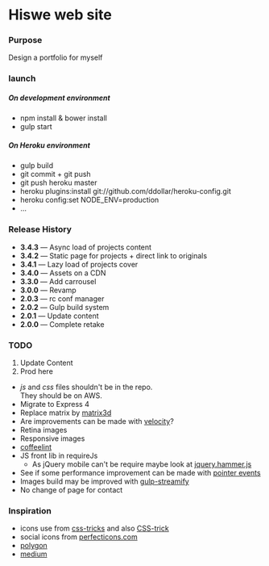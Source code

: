 # Hiswe web site

### Purpose

Design a portfolio for myself

### launch

##### On development environment
- npm install & bower install
- gulp start

##### On Heroku environment
- gulp build
- git commit + git push
- git push heroku master
- heroku plugins:install git://github.com/ddollar/heroku-config.git
- heroku config:set NODE_ENV=production
- …

### Release History

- **3.4.3** — Async load of projects content 
- **3.4.2** — Static page for projects + direct link to originals
- **3.4.1** — Lazy load of projects cover 
- **3.4.0** — Assets on a CDN
- **3.3.0** — Add carrousel
- **3.0.0** — Revamp
- **2.0.3** — rc conf manager
- **2.0.2** — Gulp build system
- **2.0.1** — Update content
- **2.0.0** — Complete retake

### TODO


1. Update Content
2. Prod here
- *js* and *css* files shouldn't be in the repo.  
  They should be on AWS.
- Migrate to Express 4
- Replace matrix by [matrix3d](http://9elements.com/html5demos/matrix3d/)
- Are improvements can be made with [velocity](http://julian.com/research/velocity/)?
- Retina images
- Responsive images 
- [coffeelint](https://www.npmjs.org/package/gulp-coffeelint/)
- JS front lib in requireJs
  - As jQuery mobile can't be require maybe look at [jquery.hammer.js](https://github.com/EightMedia/jquery.hammer.js)
- See if some performance improvement can be made with [pointer events](http://www.thecssninja.com/javascript/pointer-events-60fps)
- Images build may be improved with [gulp-streamify](https://github.com/nfroidure/gulp-streamify)
- No change of page for contact

### Inspiration

- icons use from [css-tricks](http://css-tricks.com/svg-sprites-use-better-icon-fonts/) and also [CSS-trick](http://css-tricks.com/icon-fonts-vs-svg/)
- social icons from [perfecticons.com](http://perfecticons.com/)
- [polygon](http://www.polygon.com/2014/4/7/5582644/mlb-14-the-show-review)
- [medium](https://medium.com/gulp-js-build/23812e4c9ec1)